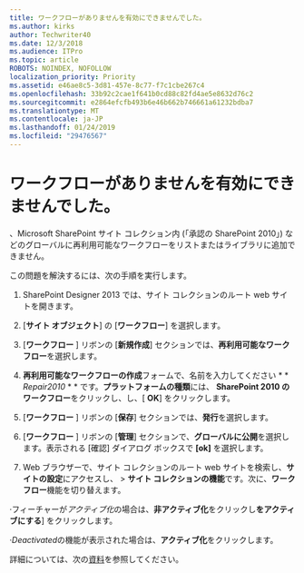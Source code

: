 ```yaml
---
title: ワークフローがありませんを有効にできませんでした。
ms.author: kirks
author: Techwriter40
ms.date: 12/3/2018
ms.audience: ITPro
ms.topic: article
ROBOTS: NOINDEX, NOFOLLOW
localization_priority: Priority
ms.assetid: e46ae8c5-3d81-457e-8c77-f7c1cbe267c4
ms.openlocfilehash: 33b92c2cae1f641b0cd88c82fd4ae5e8632d76c2
ms.sourcegitcommit: e2864efcfb493b6e46b662b746661a61232bdba7
ms.translationtype: MT
ms.contentlocale: ja-JP
ms.lasthandoff: 01/24/2019
ms.locfileid: "29476567"
---
```

# <a name="missing-workflow-failed-to-activate"></a>ワークフローがありませんを有効にできませんでした。

、Microsoft SharePoint サイト コレクション内 (「承認の SharePoint 2010」) などのグローバルに再利用可能なワークフローをリストまたはライブラリに追加できません。
  
この問題を解決するには、次の手順を実行します。 
  
1. SharePoint Designer 2013 では、サイト コレクションのルート web サイトを開きます。
  
2. [**サイト オブジェクト**] の [**ワークフロー**] を選択します。 
  
3. [**ワークフロー** ] リボンの [**新規作成**] セクションでは、**再利用可能なワークフロー**を選択します。 
  
4. **再利用可能なワークフローの作成**フォームで、名前を入力してください * * *Repair2010* * * です。**プラットフォームの種類**には、 **SharePoint 2010 のワークフロー**をクリックし、し、[ **OK**] をクリックします。 
  
1. [**ワークフロー** ] リボンの [**保存**] セクションでは、**発行**を選択します。 
  
2. [**ワークフロー** ] リボンの [**管理**] セクションで、**グローバルに公開**を選択します。表示される [確認] ダイアログ ボックスで **[ok]** を選択します。 
  
3. Web ブラウザーで、サイト コレクションのルート web サイトを検索し、**サイトの設定**にアクセスし、 \> **サイト コレクションの機能**です。次に、**ワークフロー**機能を切り替えます。 
  
·フィーチャーが*アクティブ化*の場合は、**非アクティブ化**をクリックし**をアクティブにする**] をクリックします。 
  
·*Deactivated*の機能が表示された場合は、**アクティブ化**をクリックします。 
  
詳細については、次の[資料](https://go.microsoft.com/fwlink/?linkid=2047770&amp;clcid=0x409)を参照してください。
  

